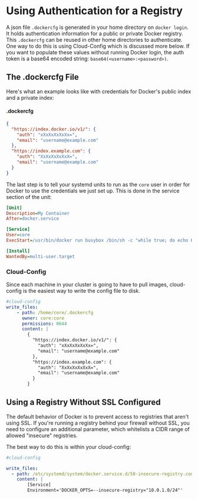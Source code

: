 # Using Authentication for a Registry

A json file `.dockercfg` is generated in your home directory on `docker login`. It holds authentication information for a public or private Docker registry. This `.dockercfg` can be reused in other home directories to authenticate. One way to do this is using Cloud-Config which is discussed more below. If you want to populate these values without running Docker login, the auth token is a base64 encoded string: `base64(<username>:<password>)`.

## The .dockercfg File

Here's what an example looks like with credentials for Docker's public index and a private index:


#### .dockercfg

```json
{
  "https://index.docker.io/v1/": {
    "auth": "xXxXxXxXxXx=",
    "email": "username@example.com"
  },
  "https://index.example.com": {
    "auth": "XxXxXxXxXxX=",
    "email": "username@example.com"
  }
}
```


The last step is to tell your systemd units to run as the `core` user in order for Docker to use the credentials we just set up. This is done in the service section of the unit:

```ini
[Unit]
Description=My Container
After=docker.service

[Service]
User=core
ExecStart=/usr/bin/docker run busybox /bin/sh -c "while true; do echo Hello World; sleep 1; done"

[Install]
WantedBy=multi-user.target
```

### Cloud-Config

Since each machine in your cluster is going to have to pull images, cloud-config is the easiest way to write the config file to disk.

```yaml
#cloud-config
write_files:
    - path: /home/core/.dockercfg
      owner: core:core
      permissions: 0644
      content: |
        {
          "https://index.docker.io/v1/": {
            "auth": "xXxXxXxXxXx=",
            "email": "username@example.com"
          },
          "https://index.example.com": {
            "auth": "XxXxXxXxXxX=",
            "email": "username@example.com"
          }
        }
```

## Using a Registry Without SSL Configured

The default behavior of Docker is to prevent access to registries that aren't using SSL. If you're running a registry behind your firewall without SSL, you need to configure an additional parameter, which whitelists a CIDR range of allowed "insecure" registries.

The best way to do this is within your cloud-config:

```yaml
#cloud-config

write_files:
  - path: /etc/systemd/system/docker.service.d/50-insecure-registry.conf
    content: |
        [Service]
        Environment='DOCKER_OPTS=--insecure-registry="10.0.1.0/24"'
```
